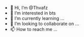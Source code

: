 - 👋 Hi, I’m @Thvafz
- 👀 I’m interested in bts
- 🌱 I’m currently learning ...
- 💞️ I’m looking to collaborate on ...
- 📫 How to reach me ...

<!---
Thvjkaf/Thvjkaf is a ✨ special ✨ repository because its `README.md` (this file) appears on your GitHub profile.
You can click the Preview link to take a look at your changes.
--->
